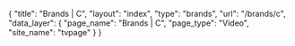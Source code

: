 {
    "title": "Brands | C",
    "layout": "index",
    "type": "brands",
    "url": "\/brands\/c",
    "data_layer": {
        "page_name": "Brands | C",
        "page_type": "Video",
        "site_name": "tvpage"
    }
}